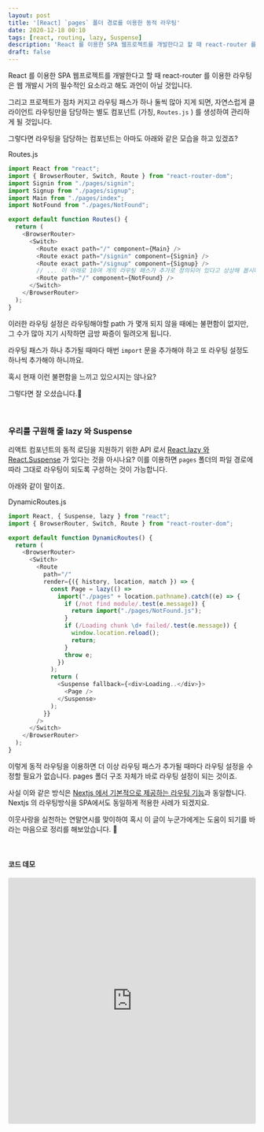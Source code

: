 ```yaml
---
layout: post
title: '[React] `pages` 폴더 경로를 이용한 동적 라우팅'
date: 2020-12-18 00:10
tags: [react, routing, lazy, Suspense]
description: 'React 를 이용한 SPA 웹프로젝트를 개발한다고 할 때 react-router 를 이용한 라우팅은 웹 개발시 거의 필수적인 요소라고 해도 과언이 아닐 것입니다. 그리고 프로젝트가 점차 커지고 라우팅 패스가 하나 둘씩 많아 지게 되면, 자연스럽게 클라이언트 라우팅만을 담당하는 별도 컴포넌트를 생성하여 관리하게 될 것입니다.'
draft: false
---
```


React 를 이용한 SPA 웹프로젝트를 개발한다고 할 때 react-router 를 이용한 라우팅은 웹 개발시 거의 필수적인 요소라고 해도 과언이 아닐 것입니다.

그리고 프로젝트가 점차 커지고 라우팅 패스가 하나 둘씩 많아 지게 되면, 자연스럽게 클라이언트 라우팅만을 담당하는 별도 컴포넌트 (가칭, `Routes.js` ) 를 생성하여 관리하게 될 것입니다.

그렇다면 라우팅을 담당하는 컴포넌트는 아마도 아래와 같은 모습을 하고 있겠죠?

Routes.js
```js
import React from "react";
import { BrowserRouter, Switch, Route } from "react-router-dom";
import Signin from "./pages/signin";
import Signup from "./pages/signup";
import Main from "./pages/index";
import NotFound from "./pages/NotFound";

export default function Routes() {
  return (
    <BrowserRouter>
      <Switch>
        <Route exact path="/" component={Main} />
        <Route exact path="/signin" component={Signin} />
        <Route exact path="/signup" component={Signup} />
        // ... 이 아래로 10여 개의 라우팅 패스가 추가로 정의되어 있다고 상상해 봅시다. 😰
        <Route path="/" component={NotFound} />
      </Switch>
    </BrowserRouter>
  );
}
```

이러한 라우팅 설정은 라우팅해야할 path 가 몇개 되지 않을 때에는 불편함이 없지만, 그 수가 많아 지기 시작하면 금방 짜증이 밀려오게 됩니다.

라우팅 패스가 하나 추가될 때마다 매번 `import` 문을 추가해야 하고 또 라우팅 설정도 하나씩 추가해야 하니까요.

혹시 현재 이런 불편함을 느끼고 있으시지는 않나요?

그렇다면 잘 오셨습니다.🙂

<br>

### 우리를 구원해 줄 lazy 와 Suspense
리액트 컴포넌트의 동적 로딩을 지원하기 위한 API 로서 [React.lazy 와 React.Suspense](https://ko.reactjs.org/docs/code-splitting.html#reactlazy) 가 있다는 것을 아시나요? 이를 이용하면 `pages` 폴더의 파일 경로에 따라 그대로 라우팅이 되도록 구성하는 것이 가능합니다.

아래와 같이 말이죠.

DynamicRoutes.js
```js
import React, { Suspense, lazy } from "react";
import { BrowserRouter, Switch, Route } from "react-router-dom";

export default function DynamicRoutes() {
  return (
    <BrowserRouter>
      <Switch>
        <Route
          path="/"
          render={({ history, location, match }) => {
            const Page = lazy(() =>
              import("./pages" + location.pathname).catch((e) => {
                if (/not find module/.test(e.message)) {
                  return import("./pages/NotFound.js");
                }
                if (/Loading chunk \d+ failed/.test(e.message)) {
                  window.location.reload();
                  return;
                }
                throw e;
              })
            );
            return (
              <Suspense fallback={<div>Loading..</div>}>
                <Page />
              </Suspense>
            );
          }}
        />
      </Switch>
    </BrowserRouter>
  );
}
```  


이렇게 동적 라우팅을 이용하면 더 이상 라우팅 패스가 추가될 때마다 라우팅 설정을 수정할 필요가 없습니다. pages 폴더 구조 자체가 바로 라우팅 설정이 되는 것이죠.

사실 이와 같은 방식은 [Nextjs 에서 기본적으로 제공하는 라우팅 기능](https://nextjs.org/docs/routing/introduction)과 동일합니다. Nextjs 의 라우팅방식을 SPA에서도 동일하게 적용한 사례가 되겠지요.

이웃사랑을 실천하는 연말연시를 맞이하여 혹시 이 글이 누군가에게는 도움이 되기를 바라는 마음으로 정리를 해보았습니다. 🙏

<br>

#### 코드 데모
<iframe src="https://codesandbox.io/embed/cocky-andras-yrg09?fontsize=14&hidenavigation=1&theme=dark"
     style="width:100%; height:500px; border:0; border-radius: 4px; overflow:hidden;"
     title="cocky-andras-yrg09"
     allow="accelerometer; ambient-light-sensor; camera; encrypted-media; geolocation; gyroscope; hid; microphone; midi; payment; usb; vr; xr-spatial-tracking"
     sandbox="allow-forms allow-modals allow-popups allow-presentation allow-same-origin allow-scripts"
   ></iframe>
